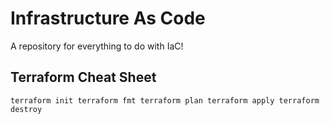 # Infrastructure As Code
A repository for everything to do with IaC!

## Terraform Cheat Sheet


`terraform init
terraform fmt
terraform plan
terraform apply
terraform destroy
`